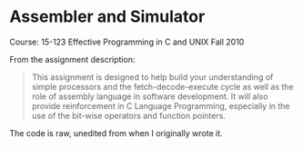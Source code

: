 # Assembler and Simulator

Course: 15-123 Effective Programming in C and UNIX
Fall 2010

From the assignment description:

> This assignment is designed to help build your understanding of simple processors and the fetch-decode-execute cycle as well as the role of assembly language in software development. It will also provide reinforcement in C Language Programming, especially in the use of the bit-wise operators and function pointers.

The code is raw, unedited from when I originally wrote it.
